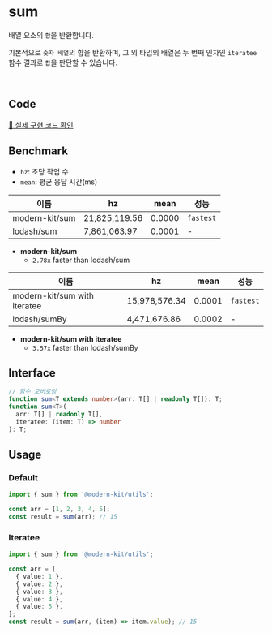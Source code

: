 # sum

배열 요소의 `합`을 반환합니다.

기본적으로 `숫자 배열`의 합을 반환하며, 그 외 타입의 배열은 두 번째 인자인 `iteratee` 함수 결과로 `합`을 판단할 수 있습니다.

<br />

## Code
[🔗 실제 구현 코드 확인](https://github.com/modern-agile-team/modern-kit/blob/main/packages/utils/src/math/sum/index.ts)

## Benchmark
- `hz`: 초당 작업 수
- `mean`: 평균 응답 시간(ms)

|이름|hz|mean|성능|
|------|---|---|---|
|modern-kit/sum|21,825,119.56|0.0000|`fastest`|
|lodash/sum|7,861,063.97|0.0001|-|

- **modern-kit/sum**
  - `2.78x` faster than lodash/sum

|이름|hz|mean|성능|
|------|---|---|---|
|modern-kit/sum with iteratee|15,978,576.34|0.0001|`fastest`|
|lodash/sumBy|4,471,676.86|0.0002|-|

- **modern-kit/sum with iteratee**
  - `3.57x` faster than lodash/sumBy

## Interface
```ts title="typescript"
// 함수 오버로딩
function sum<T extends number>(arr: T[] | readonly T[]): T;
function sum<T>(
  arr: T[] | readonly T[],
  iteratee: (item: T) => number
): T;
```

## Usage
### Default
```ts title="typescript"
import { sum } from '@modern-kit/utils';

const arr = [1, 2, 3, 4, 5];
const result = sum(arr); // 15
```

### Iteratee
```ts title="typescript"
import { sum } from '@modern-kit/utils';

const arr = [
  { value: 1 },
  { value: 2 },
  { value: 3 },
  { value: 4 },
  { value: 5 },
];
const result = sum(arr, (item) => item.value); // 15
```
